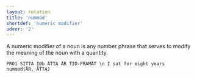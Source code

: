 ```yaml
---
layout: relation
title: 'nummod'
shortdef: 'numeric modifier'
udver: '2'
---
```


A numeric modifier of a noun is any number phrase that serves to
modify the meaning of the noun with a quantity.

~~~ sdparse
PRO1 SITTA I@b ÅTTA ÅR TID-FRAMÅT \n I sat for eight years
nummod(ÅR, ÅTTA)
~~~
<!-- Interlanguage links updated Po 6. listopadu 2023, 21:43:12 CET -->
